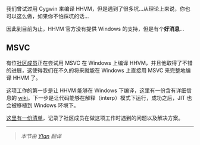 我们曾试过用 Cygwin 来编译 HHVM，但是遇到了很多坑...从理论上来说，你也可以这么做，如果你不怕踩坑的话...

因此到目前为止，HHVM 官方没有提供 Windows 的支持，但是有个**好消息**...

## MSVC

有位[社区成员](https://github.com/facebook/hhvm/pulls?page=1&q=is%3Apr+author%3AOrvid&utf8=%E2%9C%93)正在尝试用 MSVC 在 Windows 上编译 HHVM，并且他取得了不错的进展，这使得我们在不久的将来就能在 Windows 上直接用 MSVC 来完整地编译 HHVM 了。

这项工作的第一步是让 HHVM 能够在 Windows 下编译，这里有一份含有详细信息的 [wiki](https://github.com/facebook/hhvm/wiki/Building-and-installing-HHVM-on-Windows-with-MSVC)。下一步是让代码能够在解释（interp）模式下运行，成功之后，JIT 也会被移植到 Windows 环境下。

[这里有一份清单](https://gist.github.com/Orvid/5c9bc8c54e960a604968)，记录了社区成员在做这项工作时遇到的问题以及解决方案。

---

> *本节由 [Y!an](https://yian.me/blog/) 翻译*